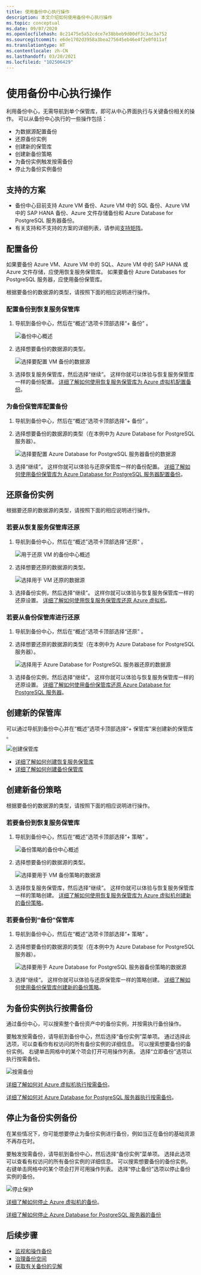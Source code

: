 ```yaml
---
title: 使用备份中心执行操作
description: 本文介绍如何使用备份中心执行操作
ms.topic: conceptual
ms.date: 09/07/2020
ms.openlocfilehash: 8c21475e5a52cdce7e38bbeb9d00df3c3ac3a752
ms.sourcegitcommit: e6de1702d3958a3bea275645eb46e4f2e0f011af
ms.translationtype: HT
ms.contentlocale: zh-CN
ms.lasthandoff: 03/20/2021
ms.locfileid: "102506429"
---
```

# <a name="perform-actions-using-backup-center"></a>使用备份中心执行操作

利用备份中心，无需导航到单个保管库，即可从中心界面执行与关键备份相关的操作。 可以从备份中心执行的一些操作包括：

* 为数据源配置备份
* 还原备份实例
* 创建新的保管库
* 创建新备份策略
* 为备份实例触发按需备份
* 停止为备份实例备份

## <a name="supported-scenarios"></a>支持的方案

* 备份中心目前支持 Azure VM 备份、Azure VM 中的 SQL 备份、Azure VM 中的 SAP HANA 备份、Azure 文件存储备份和 Azure Database for PostgreSQL 服务器备份。
* 有关支持和不支持的方案的详细列表，请参阅[支持矩阵](backup-center-support-matrix.md)。

## <a name="configure-backup"></a>配置备份

如果要备份 Azure VM、Azure VM 中的 SQL、Azure VM 中的 SAP HANA 或 Azure 文件存储，应使用恢复服务保管库。 如果要备份 Azure Databases for PostgreSQL 服务器，应使用备份保管库。 

根据要备份的数据源的类型，请按照下面的相应说明进行操作。

### <a name="configure-backup-to-a-recovery-services-vault"></a>配置备份到恢复服务保管库

1. 导航到备份中心，然后在“概述”选项卡顶部选择“+ 备份” 。

    ![备份中心概述](./media/backup-center-actions/backup-center-overview-configure-backup.png)

2. 选择想要备份的数据源的类型。

    ![选择要配置 VM 备份的数据源](./media/backup-center-actions/backup-select-datasource-vm.png)

3. 选择恢复服务保管库，然后选择“继续”。 这样你就可以体验与恢复服务保管库一样的备份配置。 [详细了解如何使用恢复服务保管库为 Azure 虚拟机配置备份](tutorial-backup-vm-at-scale.md)。

### <a name="configure-backup-to-a-backup-vault"></a>为备份保管库配置备份

1. 导航到备份中心，然后在“概述”选项卡顶部选择“+ 备份” 。
2. 选择想要备份的数据源的类型（在本例中为 Azure Database for PostgreSQL 服务器）。

    ![选择要配置 Azure Database for PostgreSQL 服务器备份的数据源](./media/backup-center-actions/backup-select-datasource-type-postgresql.png)

3. 选择“继续”。 这样你就可以体验与还原保管库一样的备份配置。 [详细了解如何使用备份保管库为 Azure Database for PostgreSQL 服务器配置备份](backup-azure-database-postgresql.md#configure-backup-on-azure-postgresql-databases)。

## <a name="restore-a-backup-instance"></a>还原备份实例

根据要还原的数据源的类型，请按照下面的相应说明进行操作。

### <a name="if-youre-restoring-from-a-recovery-services-vault"></a>若要从恢复服务保管库还原

1. 导航到备份中心，然后在“概述”选项卡顶部选择“还原” 。

    ![用于还原 VM 的备份中心概述](./media/backup-center-actions/backup-center-overview-restore.png)

2. 选择想要还原的数据源的类型。

    ![选择用于 VM 还原的数据源](./media/backup-center-actions/restore-select-datasource-vm.png)

3. 选择备份实例，然后选择“继续”。 这样你就可以体验与恢复服务保管库一样的还原设置。 [详细了解如何使用恢复服务保管库还原 Azure 虚拟机](backup-azure-arm-restore-vms.md#before-you-start)。

### <a name="if-youre-restoring-from-a-backup-vault"></a>若要从备份保管库进行还原

1. 导航到备份中心，然后在“概述”选项卡顶部选择“还原” 。
2. 选择想要还原的数据源的类型（在本例中为 Azure Database for PostgreSQL 服务器）。

    ![选择用于 Azure Database for PostgreSQL 服务器还原的数据源](./media/backup-center-actions/restore-select-datasource-postgresql.png)

3. 选择备份实例，然后选择“继续”。 这样你就可以体验与恢复服务保管库一样的还原设置。 [详细了解如何使用备份保管库还原 Azure Database for PostgreSQL 服务器](backup-azure-database-postgresql.md#restore)。

## <a name="create-a-new-vault"></a>创建新的保管库

可以通过导航到备份中心并在“概述”选项卡顶部选择“+ 保管库”来创建新的保管库 。

![创建保管库](./media/backup-center-actions/backup-center-create-vault.png)

* [详细了解如何创建恢复服务保管库](backup-create-rs-vault.md)
* [详细了解如何创建备份保管库](backup-vault-overview.md)

## <a name="create-a-new-backup-policy"></a>创建新备份策略

根据要备份的数据源的类型，请按照下面的相应说明进行操作。

### <a name="if-youre-backing-up-to-a-recovery-services-vault"></a>若要备份到恢复服务保管库

1. 导航到备份中心，然后在“概述”选项卡顶部选择“+ 策略” 。

    ![备份策略的备份中心概述](./media/backup-center-actions/backup-center-overview-policy.png)

2. 选择想要备份的数据源的类型。

    ![选择要用于 VM 备份策略的数据源](./media/backup-center-actions/policy-select-datasource-vm.png)

3. 选择恢复服务保管库，然后选择“继续”。 这样你就可以体验与恢复服务保管库一样的策略创建。 [详细了解如何使用恢复服务保管库为 Azure 虚拟机创建新的备份策略](backup-azure-arm-vms-prepare.md#create-a-custom-policy)。

### <a name="if-youre-backing-up-to-a-backup-vault"></a>若要备份到“备份”保管库

1. 导航到备份中心，然后在“概述”选项卡顶部选择“+ 策略” 。
2. 选择想要备份的数据源的类型（在本例中为 Azure Database for PostgreSQL 服务器）。

    ![选择要用于 Azure Database for PostgreSQL 服务器备份策略的数据源](./media/backup-center-actions/policy-select-datasource-postgresql.png)

3. 选择“继续”。 这样你就可以体验与还原保管库一样的策略创建。 [详细了解如何使用备份保管库创建新的备份策略](backup-azure-database-postgresql.md#create-backup-policy)。

## <a name="execute-an-on-demand-backup-for-a-backup-instance"></a>为备份实例执行按需备份

通过备份中心，可以搜索整个备份资产中的备份实例，并按需执行备份操作。

要触发按需备份，请导航到备份中心，然后选择“备份实例”菜单项。 通过选择此选项，可以查看你有权访问的所有备份实例的详细信息。 可以搜索想要备份的备份实例。 右键单击网格中的某个项会打开可用操作列表。 选择“立即备份”选项以执行按需备份。

![按需备份](./media/backup-center-actions/backup-center-on-demand-backup.png)

[详细了解如何对 Azure 虚拟机执行按需备份](backup-azure-manage-vms.md#run-an-on-demand-backup)。

[详细了解如何对 Azure Database for PostgreSQL 服务器执行按需备份](backup-azure-database-postgresql.md#on-demand-backup)。

## <a name="stop-backup-for-a-backup-instance"></a>停止为备份实例备份

在某些情况下，你可能想要停止为备份实例进行备份，例如当正在备份的基础资源不再存在时。

要触发按需备份，请导航到备份中心，然后选择“备份实例”菜单项。 选择此选项可以查看有权访问的所有备份实例的详细信息。 可以搜索想要备份的备份实例。 右键单击网格中的某个项会打开可用操作列表。 选择“停止备份”选项以停止备份实例的备份。

![停止保护](./media/backup-center-actions/backup-center-stop-protection.png)

[详细了解如何停止 Azure 虚拟机的备份](backup-azure-manage-vms.md#stop-protecting-a-vm)。

[详细了解如何停止 Azure Database for PostgreSQL 服务器的备份](backup-azure-database-postgresql.md#stop-protection)

## <a name="next-steps"></a>后续步骤

* [监视和操作备份](backup-center-monitor-operate.md)
* [治理备份空间](backup-center-govern-environment.md)
* [获取有关备份的见解](backup-center-obtain-insights.md)
